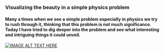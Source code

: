 ### Visualizing the beauty in a simple physics problem
#### Many a times when we see a simple problem especially in physics we try to rush through it, thinking that this problem is not much significance. Today I have tried to dig deeper into the problem and see what interesting and intriguing things it could unveil.
[![IMAGE ALT TEXT HERE](https://img.youtube.com/vi/AXOCKy2z-x0/0.jpg)](https://youtu.be/AXOCKy2z-x0)
